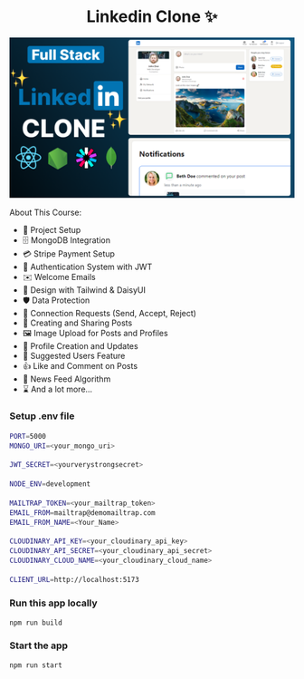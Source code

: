 <h1 align="center">Linkedin Clone ✨</h1>

![Demo App](/frontend/public/screenshot-for-readme.png)

About This Course:

-   🚀 Project Setup
-   🗄️ MongoDB Integration
-   💳 Stripe Payment Setup
-   🔐 Authentication System with JWT
-   ✉️ Welcome Emails
-   🎨 Design with Tailwind & DaisyUI
-   🛡️ Data Protection
-   🤝 Connection Requests (Send, Accept, Reject)
-   📝 Creating and Sharing Posts
-   🖼️ Image Upload for Posts and Profiles
-   👤 Profile Creation and Updates
-   👥 Suggested Users Feature
-   👍 Like and Comment on Posts
-   📰 News Feed Algorithm
-   ⌛ And a lot more...

### Setup .env file

```bash
PORT=5000
MONGO_URI=<your_mongo_uri>

JWT_SECRET=<yourverystrongsecret>

NODE_ENV=development

MAILTRAP_TOKEN=<your_mailtrap_token>
EMAIL_FROM=mailtrap@demomailtrap.com
EMAIL_FROM_NAME=<Your_Name>

CLOUDINARY_API_KEY=<your_cloudinary_api_key>
CLOUDINARY_API_SECRET=<your_cloudinary_api_secret>
CLOUDINARY_CLOUD_NAME=<your_cloudinary_cloud_name>

CLIENT_URL=http://localhost:5173
```

### Run this app locally

```shell
npm run build
```

### Start the app

```shell
npm run start
```
